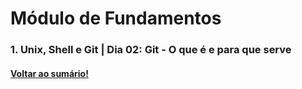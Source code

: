 # Módulo de Fundamentos
### 1. Unix, Shell e Git  |  Dia 02: Git - O que é e para que serve
#### [Voltar ao sumário!](https://github.com/hiagoisoppo/trybe_exercicios/tree/main)